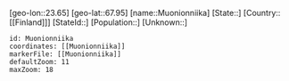 ﻿---
location: [67.95,23.65]
mapzoom: [7,12] 
mapmarker: city 
type: City
tags:
- geo/City


SpocWebEntityId: 32625
isDeleted: false
confidential: public

---
[geo-lon::23.65]
[geo-lat::67.95]
[name::Muonionniika]
[State::]
[Country::[[Finland]]]
[StateId::]
[Population::]
[Unknown::]


```leaflet
id: Muonionniika
coordinates: [[Muonionniika]]
markerFile: [[Muonionniika]]
defaultZoom: 11 
maxZoom: 18
```
